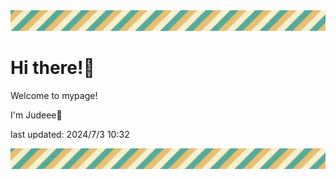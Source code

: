 <!-- Header image -->
<img src="./pokemon/pokemon_13.png" width="1000">

# Hi there!👋

Welcome to mypage!

I'm Judeee🐷

last updated: 2024/7/3 10:32

<!-- Footer image -->
<img src="./pokemon/pokemon_13.png" width="1000">
